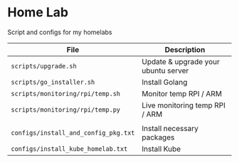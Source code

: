 # Home Lab
Script and configs for my homelabs

| File | Description                    |
| ------------- | ------------------------------ |
| `scripts/upgrade.sh`   | Update & upgrade your ubuntu server|
| `scripts/go_installer.sh`   | Install Golang|
| `scripts/monitoring/rpi/temp.sh`   | Monitor temp RPI / ARM |
| `scripts/monitoring/rpi/temp.py`   | Live monitoring temp RPI / ARM |
|||
| `configs/install_and_config_pkg.txt`   | Install necessary packages |
| `configs/install_kube_homelab.txt`   | Install Kube |